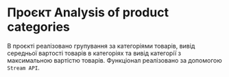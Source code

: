 # Проєкт Analysis of product categories

В проєкті реалізовано групування за категоріями товарів, вивід середньої вартості товарів в категоріях та вивід категорії з максимальною вартістю товарів.
Функціонал реалізовано за допомогою `Stream API`.